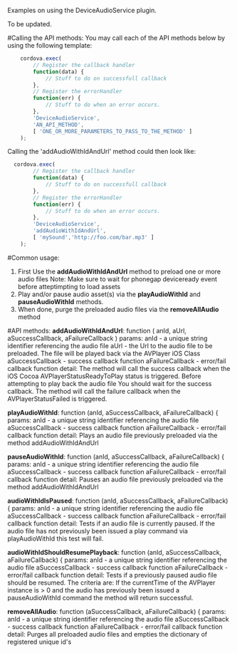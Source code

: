 
Examples on using the DeviceAudioService plugin.

To be updated.

#Calling the API methods:
You may call each of the API methods below by using the following template:
```Javascript
	cordova.exec(
		// Register the callback handler
		function(data) {
			// Stuff to do on successfull callback
		},
		// Register the errorHandler
		function(err) {
			// Stuff to do when an error occurs.
		},
		'DeviceAudioService',
		'AN_API_METHOD',
		[ 'ONE_OR_MORE_PARAMETERS_TO_PASS_TO_THE_METHOD' ]
	);
```

Calling the 'addAudioWithIdAndUrl' method could then look like:
```Javascript
  cordova.exec(
		// Register the callback handler
		function(data) {
			// Stuff to do on successfull callback
		},
		// Register the errorHandler
		function(err) {
			// Stuff to do when an error occurs.
		},
		'DeviceAudioService',
		'addAudioWithIdAndUrl',
		[ 'mySound','http://foo.com/bar.mp3' ]
	);
```

#Common usage:
1. First Use the **addAudioWithIdAndUrl** method to preload one or more audio files
   Note: Make sure to wait for phonegap deviceready event before atteptimpting to load assets
2. Play and/or pause audio asset(s) via the **playAudioWithId** and **pauseAudioWithId** methods. 
3. When done, purge the preloaded audio files via the **removeAllAudio** method

#API methods:
**addAudioWithIdAndUrl**: function ( anId, aUrl, aSuccessCallback, aFailureCallback )
	params: anId - a unique string identifier referencing the audio file
			aUrl - the Url to the audio file to be preloaded. The file will be played back via the AVPlayer iOS Class
			aSuccessCallback - success callback function
			aFailureCallback - error/fail callback function
	detail:	
			The method will call the success callback when the iOS Cocoa AVPlayerStatusReadyToPlay status is triggered. Before attempting to play back the audio file You should wait for the success callback. The method will call the failure callback when the AVPlayerStatusFailed is triggered.

**playAudioWithId**: function (anId, aSuccessCallback, aFailureCallback) {
	params: anId - a unique string identifier referencing the audio file
			aSuccessCallback - success callback function
			aFailureCallback - error/fail callback function
	detail:	
			Plays an audio file previously preloaded via the method addAudioWithIdAndUrl

**pauseAudioWithId**: function (anId, aSuccessCallback, aFailureCallback) {
	params: anId - a unique string identifier referencing the audio file
			aSuccessCallback - success callback function
			aFailureCallback - error/fail callback function
	detail:	
			Pauses an audio file previously preloaded via the method addAudioWithIdAndUrl

**audioWithIdIsPaused**: function (anId, aSuccessCallback, aFailureCallback) {
	params: anId - a unique string identifier referencing the audio file
			aSuccessCallback - success callback function
			aFailureCallback - error/fail callback function
	detail:	
			Tests if an audio file is currently paused. If the audio file has not previously been issued a play command via playAudioWithId this test will fail.

**audioWithIdShouldResumePlayback**: function (anId, aSuccessCallback, aFailureCallback) {
	params: anId - a unique string identifier referencing the audio file
			aSuccessCallback - success callback function
			aFailureCallback - error/fail callback function
	detail:	
			Tests if a previously paused audio file should be resumed. The criteria are: If the currentTime of the AVPlayer instance is > 0 and the audio has previously been issued a pauseAudioWithId command the method will return successful.

**removeAllAudio**: function (aSuccessCallback, aFailureCallback) {
	params: anId - a unique string identifier referencing the audio file
			aSuccessCallback - success callback function
			aFailureCallback - error/fail callback function
	detail:	
			Purges all preloaded audio files and empties the dictionary of registered unique id's

```javascript

```
